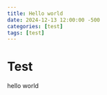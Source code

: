 ```yaml
---
title: Hello world
date: 2024-12-13 12:00:00 -500
categories: [test]
tags: [test]
---
```


# Test

hello world
